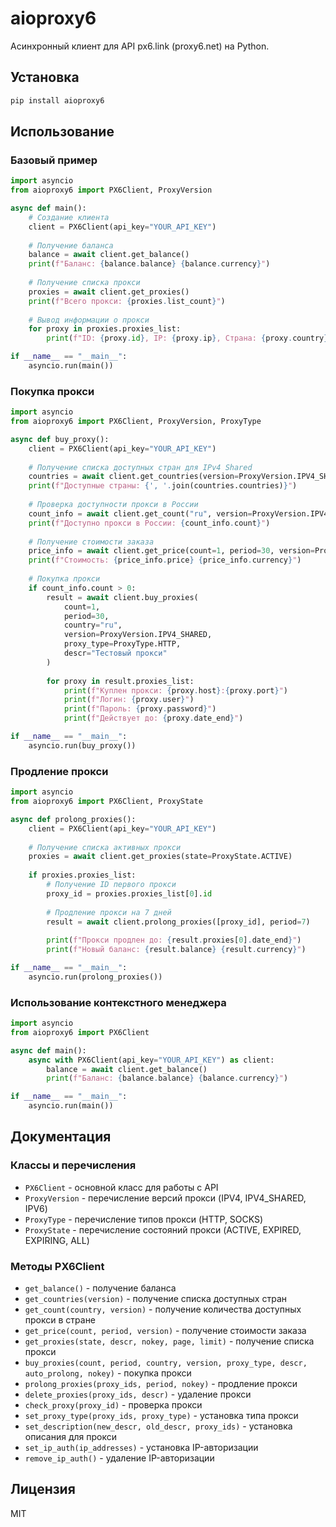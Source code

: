 # aioproxy6

Асинхронный клиент для API px6.link (proxy6.net) на Python.

## Установка

```bash
pip install aioproxy6
```

## Использование

### Базовый пример

```python
import asyncio
from aioproxy6 import PX6Client, ProxyVersion

async def main():
    # Создание клиента
    client = PX6Client(api_key="YOUR_API_KEY")
    
    # Получение баланса
    balance = await client.get_balance()
    print(f"Баланс: {balance.balance} {balance.currency}")
    
    # Получение списка прокси
    proxies = await client.get_proxies()
    print(f"Всего прокси: {proxies.list_count}")
    
    # Вывод информации о прокси
    for proxy in proxies.proxies_list:
        print(f"ID: {proxy.id}, IP: {proxy.ip}, Страна: {proxy.country}, Активен: {proxy.active}")

if __name__ == "__main__":
    asyncio.run(main())
```

### Покупка прокси

```python
import asyncio
from aioproxy6 import PX6Client, ProxyVersion, ProxyType

async def buy_proxy():
    client = PX6Client(api_key="YOUR_API_KEY")
    
    # Получение списка доступных стран для IPv4 Shared
    countries = await client.get_countries(version=ProxyVersion.IPV4_SHARED)
    print(f"Доступные страны: {', '.join(countries.countries)}")
    
    # Проверка доступности прокси в России
    count_info = await client.get_count("ru", version=ProxyVersion.IPV4_SHARED)
    print(f"Доступно прокси в России: {count_info.count}")
    
    # Получение стоимости заказа
    price_info = await client.get_price(count=1, period=30, version=ProxyVersion.IPV4_SHARED)
    print(f"Стоимость: {price_info.price} {price_info.currency}")
    
    # Покупка прокси
    if count_info.count > 0:
        result = await client.buy_proxies(
            count=1,
            period=30,
            country="ru",
            version=ProxyVersion.IPV4_SHARED,
            proxy_type=ProxyType.HTTP,
            descr="Тестовый прокси"
        )
        
        for proxy in result.proxies_list:
            print(f"Куплен прокси: {proxy.host}:{proxy.port}")
            print(f"Логин: {proxy.user}")
            print(f"Пароль: {proxy.password}")
            print(f"Действует до: {proxy.date_end}")

if __name__ == "__main__":
    asyncio.run(buy_proxy())
```

### Продление прокси

```python
import asyncio
from aioproxy6 import PX6Client, ProxyState

async def prolong_proxies():
    client = PX6Client(api_key="YOUR_API_KEY")
    
    # Получение списка активных прокси
    proxies = await client.get_proxies(state=ProxyState.ACTIVE)
    
    if proxies.proxies_list:
        # Получение ID первого прокси
        proxy_id = proxies.proxies_list[0].id
        
        # Продление прокси на 7 дней
        result = await client.prolong_proxies([proxy_id], period=7)
        
        print(f"Прокси продлен до: {result.proxies[0].date_end}")
        print(f"Новый баланс: {result.balance} {result.currency}")

if __name__ == "__main__":
    asyncio.run(prolong_proxies())
```

### Использование контекстного менеджера

```python
import asyncio
from aioproxy6 import PX6Client

async def main():
    async with PX6Client(api_key="YOUR_API_KEY") as client:
        balance = await client.get_balance()
        print(f"Баланс: {balance.balance} {balance.currency}")

if __name__ == "__main__":
    asyncio.run(main())
```

## Документация

### Классы и перечисления

- `PX6Client` - основной класс для работы с API
- `ProxyVersion` - перечисление версий прокси (IPV4, IPV4_SHARED, IPV6)
- `ProxyType` - перечисление типов прокси (HTTP, SOCKS)
- `ProxyState` - перечисление состояний прокси (ACTIVE, EXPIRED, EXPIRING, ALL)

### Методы PX6Client

- `get_balance()` - получение баланса
- `get_countries(version)` - получение списка доступных стран
- `get_count(country, version)` - получение количества доступных прокси в стране
- `get_price(count, period, version)` - получение стоимости заказа
- `get_proxies(state, descr, nokey, page, limit)` - получение списка прокси
- `buy_proxies(count, period, country, version, proxy_type, descr, auto_prolong, nokey)` - покупка прокси
- `prolong_proxies(proxy_ids, period, nokey)` - продление прокси
- `delete_proxies(proxy_ids, descr)` - удаление прокси
- `check_proxy(proxy_id)` - проверка прокси
- `set_proxy_type(proxy_ids, proxy_type)` - установка типа прокси
- `set_description(new_descr, old_descr, proxy_ids)` - установка описания для прокси
- `set_ip_auth(ip_addresses)` - установка IP-авторизации
- `remove_ip_auth()` - удаление IP-авторизации

## Лицензия

MIT 